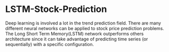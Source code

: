 # LSTM-Stock-Prediction

Deep learning is involved a lot in the trend prediction field. There are many different neural networks can be applied to stock price prediction problems. The Long Short Term Memory(LSTM) network 
outperforms others architecture since it can take advantage of predicting time series (or sequentially) with a specific configuration.
